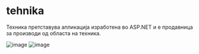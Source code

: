 # tehnika

Техника претставува апликација изработена во ASP.NET и е продавница за производи од областа на техника.


![image](https://user-images.githubusercontent.com/85490029/144635442-7355f5d7-045e-47ad-a101-eca6b2695db1.png)
![image](https://user-images.githubusercontent.com/85490029/144635333-ed31b902-743e-4c15-afa1-0997c2a2a5c7.png)
